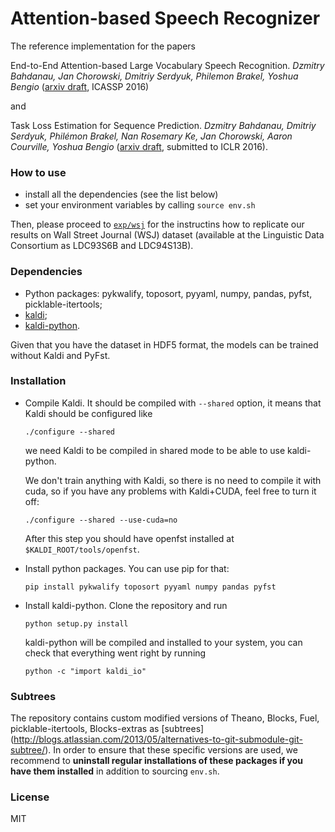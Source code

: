 # Attention-based Speech Recognizer

The reference implementation for the papers

End-to-End Attention-based Large Vocabulary Speech Recognition.
_Dzmitry Bahdanau, Jan Chorowski, Dmitriy Serdyuk, Philemon Brakel, 
Yoshua Bengio_
([arxiv draft](http://arxiv.org/pdf/1508.04395), ICASSP 2016)

and

Task Loss Estimation for Sequence Prediction.
_Dzmitry Bahdanau, Dmitriy Serdyuk, Philémon Brakel, Nan Rosemary Ke, 
Jan Chorowski, Aaron Courville, Yoshua Bengio_
([arxiv draft](http://arxiv.org/pdf/1511.06456), submitted to ICLR 2016).


### How to use

- install all the dependencies (see the list below)
- set your environment variables by calling `source env.sh`

Then, please proceed to [`exp/wsj`](exp/wsj/README.md) for the instructins how
to replicate our results on Wall Street Journal (WSJ) dataset
(available  at  the  Linguistic  Data  Consortium as LDC93S6B and LDC94S13B).

### Dependencies

- Python packages: pykwalify, toposort, pyyaml, numpy, pandas, pyfst, picklable-itertools;
- [kaldi](https://github.com/kaldi-asr/kaldi);
- [kaldi-python](https://github.com/dmitriy-serdyuk/kaldi-python).

Given that you have the dataset in HDF5 format, the models can be trained
without Kaldi and PyFst.

### Installation

- Compile Kaldi. 
  It should be compiled with 
  `--shared` option, it means that Kaldi should be configured like
  ```
  ./configure --shared
  ```
  we need Kaldi to be compiled in shared mode to be able to use kaldi-python.

  We don't train anything with Kaldi, so there is no need to compile it
  with cuda, so if you have any problems with Kaldi+CUDA, feel free to
  turn it off:
  ```
  ./configure --shared --use-cuda=no
  ```
  After this step you should have openfst installed at `$KALDI_ROOT/tools/openfst`.
- Install python packages.
  You can use pip for that:
  ```
  pip install pykwalify toposort pyyaml numpy pandas pyfst
  ```
- Install kaldi-python.
  Clone the repository and run
  ```
  python setup.py install
  ```
  kaldi-python will be compiled and installed to your system, you can check that 
  everything went right by running
  ```
  python -c "import kaldi_io"
  ```

### Subtrees

The repository contains custom modified versions of Theano, Blocks, Fuel,
picklable-itertools, Blocks-extras as [subtrees]
(http://blogs.atlassian.com/2013/05/alternatives-to-git-submodule-git-subtree/).
In order to ensure that these
specific versions are used, we recommend to **uninstall regular installations
of these packages if you have them installed** in addition to sourcing
`env.sh`.

### License

MIT
